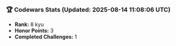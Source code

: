 ### 🏆 Codewars Stats (Updated: 2025-08-14 11:08:06 UTC)

- **Rank:** 8 kyu
- **Honor Points:** 3
- **Completed Challenges:** 1
